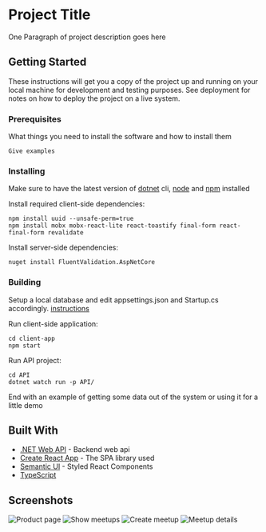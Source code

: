 # Project Title

One Paragraph of project description goes here

## Getting Started

These instructions will get you a copy of the project up and running on your local machine for development and testing purposes. See deployment for notes on how to deploy the project on a live system.

### Prerequisites

What things you need to install the software and how to install them

```
Give examples
```

### Installing

Make sure to have the latest version of [dotnet](https://docs.microsoft.com/en-us/dotnet/core/tools/?tabs=netcore2x) cli, [node](https://nodejs.org/en/download/) and [npm](https://www.npmjs.com/get-npm) installed

Install required client-side dependencies:

```
npm install uuid --unsafe-perm=true
npm install mobx mobx-react-lite react-toastify final-form react-final-form revalidate
```

Install server-side dependencies:

```
nuget install FluentValidation.AspNetCore
```

### Building

Setup a local database and edit appsettings.json and Startup.cs accordingly. [instructions](https://docs.microsoft.com/en-us/aspnet/core/tutorials/razor-pages/sql?view=aspnetcore-3.1&tabs=visual-studio)

Run client-side application:

```
cd client-app
npm start
```

Run API project:

```
cd API
dotnet watch run -p API/
```

End with an example of getting some data out of the system or using it for a little demo

## Built With

- [.NET Web API](https://docs.microsoft.com/en-us/dotnet/core/) - Backend web api
- [Create React App](https://reactjs.org/docs/create-a-new-react-app.html) - The SPA library used
- [Semantic UI](https://react.semantic-ui.com/) - Styled React Components
- [TypeScript](https://www.typescriptlang.org/)

## Screenshots

![Product page](https://github.com/navedrizvi/MeetCode/tree/master/client-app/public/screenshots/1.png?raw=true 'Product page')
![Show meetups](https://github.com/navedrizvi/MeetCode/tree/master/client-app/public/screenshots/2.png?raw=true 'Show meetups')
![Create meetup](https://github.com/navedrizvi/MeetCode/tree/master/client-app/assets/screenshots/3.png?raw=true 'Create meetup')
![Meetup details](https://github.com/navedrizvi/MeetCode/tree/master/client-app/assets/screenshots/4.png?raw=true 'Meetup details')

